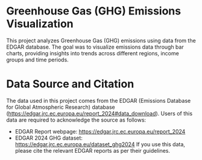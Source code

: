 # Greenhouse Gas (GHG) Emissions Visualization

This project analyzes Greenhouse Gas (GHG) emissions using data from the EDGAR database. 
The goal was to visualize emissions data through bar charts, providing insights into trends 
across different regions, income groups and time periods.

# Data Source and Citation
The data used in this project comes from the EDGAR (Emissions Database for Global Atmospheric Research) 
database (https://edgar.jrc.ec.europa.eu/report_2024#data_download). Users of this data are required to
acknowledge the source as follows:
* EDGAR Report webpage: https://edgar.jrc.ec.europa.eu/report_2024
* EDGAR 2024 GHG dataset: https://edgar.jrc.ec.europa.eu/dataset_ghg2024
If you use this data, please cite the relevant EDGAR reports as per their guidelines.
